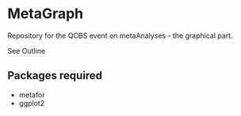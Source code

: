 # MetaGraph

Repository for the QCBS event on metaAnalyses - the graphical part.

See Outline

## Packages required

- metafor
- ggplot2
